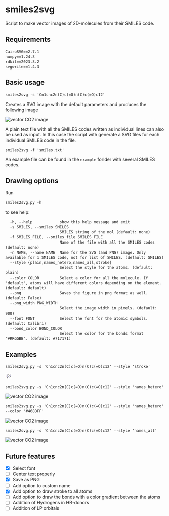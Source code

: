 # smiles2svg

Script to make vector images of 2D-molecules from their SMILES code.

## Requirements
```
CairoSVG==2.7.1
numpy==1.24.3
rdkit==2023.3.2
svgwrite==1.4.3
```

## Basic usage

```
smiles2svg -s 'Cn1cnc2n(C)c(=O)n(C)c(=O)c12' 
```

Creates a SVG image with the default parameters and produces the following image

![vector CO2 image](figures/caffeine_default.svg)

A plain text file with all the SMILES codes written as individual lines can also be used as input.
In this case the script with generate a SVG files for each individual SMILES code in the file.

```
smiles2svg -f 'smiles.txt'
```
An example file can be found in the `example` forlder with several SMILES codes.

## Drawing options

Run
```
smiles2svg.py -h
```
to see help:
```
  -h, --help            show this help message and exit
  -s SMILES, --smiles SMILES
                        SMILES string of the mol (default: none)
  -f SMILES_FILE, --smiles_file SMILES_FILE
                        Name of the file with all the SMILES codes (default: none)
  -n NAME, --name NAME  Name for the SVG (and PNG) image. Only available for 1 SMILES code, not for list of SMILES. (default: SMILES)
  --style {plain,names_hetero,names_all,stroke}
                        Select the style for the atoms. (default: plain)
  --color COLOR         Select a color for all the molecule. If 'default', atoms will have different colors depending on the element. (default: default)
  --png                 Saves the figure in png format as well. (default: False)
  --png_width PNG_WIDTH
                        Select the image width in pixels. (default: 900)
  --font FONT           Select the font for the atomic symbols. (default: Calibri)
  --bond_color BOND_COLOR
                        Select the color for the bonds format "#RRGGBB". (default: #717171)
```

## Examples

```
smiles2svg.py -s 'Cn1cnc2n(C)c(=O)n(C)c(=O)c12' --style 'stroke'
```
![vector CO2 image](figures/caffeine_stroke.svg)
```
smiles2svg.py -s 'Cn1cnc2n(C)c(=O)n(C)c(=O)c12' --style 'names_hetero'
```
![vector CO2 image](figures/caffeine_names_hetero.svg)
```
smiles2svg.py -s 'Cn1cnc2n(C)c(=O)n(C)c(=O)c12' --style 'names_hetero' --color '#468BFF'
```
![vector CO2 image](figures/caffeine_names_all.svg)
```
smiles2svg.py -s 'Cn1cnc2n(C)c(=O)n(C)c(=O)c12' --style 'names_all'
```
![vector CO2 image](figures/caffeine_color.svg)

## Future features
- [x] Select font
- [ ] Center text properly
- [x] Save as PNG
- [ ] Add option to custom name
- [x] Add option to draw stroke to all atoms
- [ ] Add option to draw the bonds with a color gradient between the atoms
- [ ] Addition of Hydrogens in HB-donors
- [ ] Addition of LP orbitals
